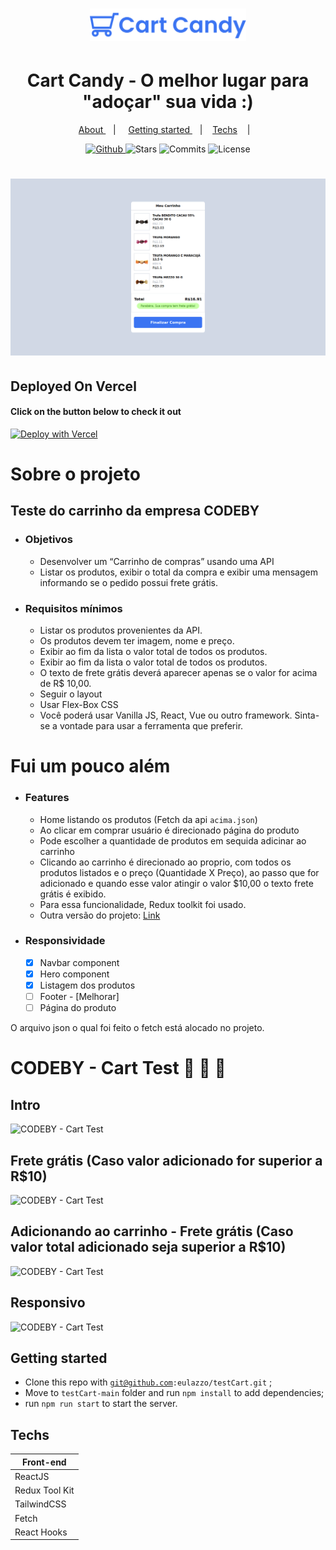  
 

<h1 align="center">
   <img alt="Cart Candy - logo" src="github/cartCandy.svg" width="250px" />
</h1>
 
 <div align="center">
  <h1>Cart Candy - O melhor lugar para "adoçar" sua vida :) </h1>
</div>
 
<p align="center" >
  <a href="#sobre-o-projeto"> About </a> &nbsp;&nbsp;&nbsp;| &nbsp;&nbsp;&nbsp;
  <a href="#getting-started">Getting started </a> &nbsp;&nbsp;&nbsp;|&nbsp;&nbsp;&nbsp;
  <a href="#techs">Techs</a> &nbsp;&nbsp;&nbsp;|&nbsp;&nbsp;&nbsp;
</p>


<p align="center">
  <a href="https://github.com/eulazzo" target="_blank">
    <img src="https://img.shields.io/static/v1?label=author&message=eulazzo&color=1877f2&labelColor=008000" alt="Github"> 
  </a>
    <img src="https://img.shields.io/github/stars/eulazzo/Sigma?color=1877f2&labelColor=008000" alt="Stars">
  <img src="https://img.shields.io/github/last-commit/eulazzo/Sigma?color=1877f2&labelColor=008000" alt="Commits">
  <img src="https://img.shields.io/static/v1?label=license&message=MIT&color=1877f2&labelColor=008000" alt="License">
</p>


<h1 align="center">
   <img alt="CODEBY - Teste carrinho" src="github/MyCart.png" />
</h1>

## Deployed On Vercel
#### Click on the button below to check it out
[![Deploy with Vercel](https://vercel.com/button)](https://test-cart.vercel.app/)

 

# Sobre o projeto 
## Teste do carrinho da empresa CODEBY
* ### Objetivos
  * Desenvolver um “Carrinho de compras” usando uma API
  * Listar os produtos, exibir o total da compra e exibir uma mensagem informando se o pedido possui frete grátis.

* ### Requisitos mínimos
  * Listar os produtos provenientes da API.
  * Os produtos devem ter imagem, nome e preço.
  * Exibir ao fim da lista o valor total de todos os produtos.
  * Exibir ao fim da lista o valor total de todos os produtos.
  * O texto de frete grátis deverá aparecer apenas se o valor for acima de R$ 10,00.
  * Seguir o layout
  * Usar Flex-Box CSS
  * Você poderá usar Vanilla JS, React, Vue ou outro framework. Sinta-se a vontade para usar a ferramenta que preferir.
  
# Fui um pouco além
* ### Features
  * Home listando os produtos (Fetch da api `acima.json`)
  * Ao clicar em comprar usuário é direcionado página do produto
  * Pode escolher a quantidade de produtos em sequida adicinar ao carrinho
  * Clicando ao carrinho é direcionado ao proprio, com todos os produtos listados e o preço (Quantidade X Preço), ao passo que for adicionado e quando esse valor atingir o valor $10,00 o texto frete grátis é exibido.
  * Para essa funcionalidade, Redux toolkit foi usado.
  * Outra versão do projeto: <a  target="_blanck" href="https://github.com/eulazzo/testCart-v2">Link</a>

* ### Responsividade
  - [X] Navbar component
  - [X] Hero component
  - [X] Listagem dos produtos
  - [ ] Footer - [Melhorar]
  - [ ] Página do produto

<p>O arquivo json o qual foi feito o fetch está alocado no projeto. </p>

# CODEBY - Cart Test :shopping_cart: :shopping_cart: :shopping_cart:

## Intro
![CODEBY - Cart Test](/github/intro.gif)

## Frete grátis (Caso valor adicionado for superior a R$10)
![CODEBY - Cart Test](/github/freteGratis.gif)


## Adicionando ao carrinho - Frete grátis (Caso valor total adicionado seja superior a R$10)
![CODEBY - Cart Test](/github/freteGratis.gif)

## Responsivo
![CODEBY - Cart Test](/github/responsive.gif)
 

## Getting started 
 * Clone this repo with  <code>git@github.com:eulazzo/testCart.git</code> ;
 * Move to `testCart-main` folder and run `npm install` to add dependencies;
 * run `npm run start` to start the server.

 
 ## Techs

<table>
   
  <thead>
    <th>Front-end</th>
  </thead>
   
  <tbody>
    <tr>
      <td>ReactJS</td>
    </tr>
     <tr>
      <td>Redux Tool Kit</td>
    </tr>
    <tr>
      <td>TailwindCSS</td>
    </tr>
    <tr>
      <td>Fetch</td>
    </tr>
    <tr>
      <td>React Hooks</td>
    </tr>
  </tbody>
  
</table>
